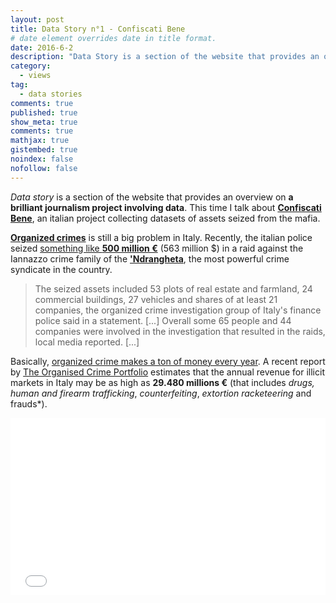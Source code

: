 ```yaml
---
layout: post
title: Data Story n°1 - Confiscati Bene
# date element overrides date in title format.
date: 2016-6-2
description: "Data Story is a section of the website that provides an overview on a brilliant journalism project involving data. This time I talk about Confiscati Bene, an italian project collecting datasets of assets seized from the mafia."
category:
  - views
tag:
  - data stories
comments: true
published: true
show_meta: true
comments: true
mathjax: true
gistembed: true
noindex: false
nofollow: false
---
```


*Data story* is a section of the website that provides an overview on **a brilliant journalism project involving data**. This time I talk about [**Confiscati Bene**](http://www.confiscatibene.it/), an italian project collecting datasets of assets seized from the mafia. 

<!--more-->

[**Organized crimes**](https://en.wikipedia.org/wiki/Organized_crime_in_Italy) is still a big problem in Italy. Recently, the italian police seized [something like **500 million €**](http://www.globaltimes.cn/content/975192.shtml) (563 million $) in a raid against the Iannazzo crime family of the [**'Ndrangheta**](https://en.wikipedia.org/wiki/%27Ndrangheta), the most powerful crime syndicate in the country.

> The seized assets included 53 plots of real estate and farmland, 24 commercial buildings, 27 vehicles and shares of at least 21 companies, the organized crime investigation group of Italy's finance police said in a statement. [...]
Overall some 65 people and 44 companies were involved in the investigation that resulted in the raids, local media reported. [...]

Basically, [organized crime makes a ton of money every year](http://www.theguardian.com/world/2014/mar/26/ndrangheta-mafia-mcdonalds-deutsche-bank-study). A recent report by [The Organised Crime Portfolio](http://www.ocportfolio.eu/) estimates that the annual revenue for illicit markets in Italy may be as high as **29.480 millions €** (that includes *drugs, human and firearm trafficking*, *counterfeiting*, *extortion racketeering* and frauds*).

<style>.embed-container { position: relative; padding-bottom: 56.25%; height: 0; overflow: hidden; max-width: 100%; } .embed-container iframe, .embed-container object, .embed-container embed { position: absolute; top: 0; left: 0; width: 100%; height: 100%; }</style><div class='embed-container'><iframe src='//embed.chartblocks.com/1.0/?c=574b3cf69973d2bf5287fa3f&t=c6b560cbf013b25' frameBorder='0'></iframe></div>